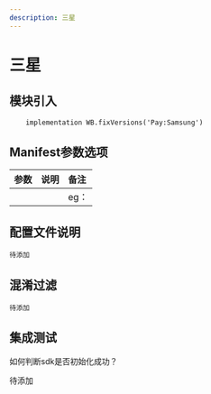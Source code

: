 ```yaml
---
description: 三星
---
```


# 三星

## 模块引入

```text
    implementation WB.fixVersions('Pay:Samsung')
```

## Manifest参数选项

| 参数 | 说明 | 备注 |
| :--- | :--- | :--- |
|  |  | eg： |

## 配置文件说明

```text
待添加
```

## 混淆过滤

```text
待添加
```

## 集成测试

如何判断sdk是否初始化成功？

待添加

